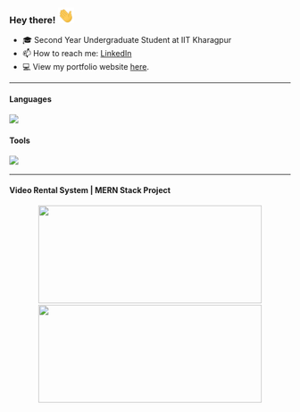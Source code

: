 ### Hey there! <img src="https://raw.githubusercontent.com/ABSphreak/ABSphreak/master/gifs/Hi.gif" height="28px">

- 🎓 Second Year Undergraduate Student at IIT Kharagpur
- 📫 How to reach me: [LinkedIn](https://www.linkedin.com/in/harshit-jain-4081a0256/)
- 💻 View my portfolio website [here](https://harshit-jain52.github.io).
<hr>

#### Languages
<p>
    <img src="https://skillicons.dev/icons?i=c,cpp,py,html,css,js,ts,go,dart,bash" />
</p>

#### Tools
<p>
    <img src="https://skillicons.dev/icons?i=react,express,nodejs,mongodb,sass,tailwind,flutter,firebase" />
</p>
<hr>

#### Video Rental System | MERN Stack Project

<p align="center">
  <a href = "https://github.com/harshit-jain52/VRS-Backend">
    <img height="175" width="400" src="https://github-readme-stats.vercel.app/api/pin/?username=harshit-jain52&repo=VRS-Backend&show_owner=true&theme=algolia"/>
  </a>
  <a href = "https://github.com/Cath3dr4l/VRS-Frontend">
    <img height="175" width="400" src="https://github-readme-stats.vercel.app/api/pin/?username=Cath3dr4l&repo=VRS-Frontend&show_owner=true&theme=algolia"/>
  </a>
</p>
